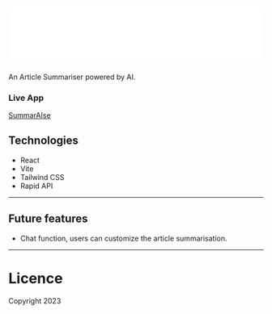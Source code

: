 # [![Logo](https://github.com/AlbertStoykov/SummarAIse/blob/main/src/assets/logo.svg)](https://summaraise.netlify.app/)

An Article Summariser powered by AI.

### Live App

<a href="https://summaraise.netlify.app/" target="_blank" rel="noopener noreferrer">SummarAIse</a>

## Technologies

- React
- Vite
- Tailwind CSS
- Rapid API

---

## Future features

- Chat function, users can customize the article summarisation.

---

# Licence

Copyright 2023

